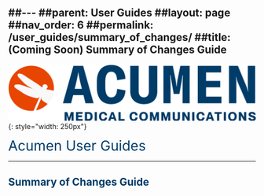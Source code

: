 ##---
##parent: User Guides
##layout: page
##nav_order: 6
##permalink: /user_guides/summary_of_changes/
##title: (Coming Soon) Summary of Changes Guide
---

![image](/assets/images/logo.jpg){: style="width: 250px"}

<span style="color:#003C68; font-size: 28px">Acumen User Guides</span>

---

## <span style="color:#003C68">Summary of Changes Guide</span>





